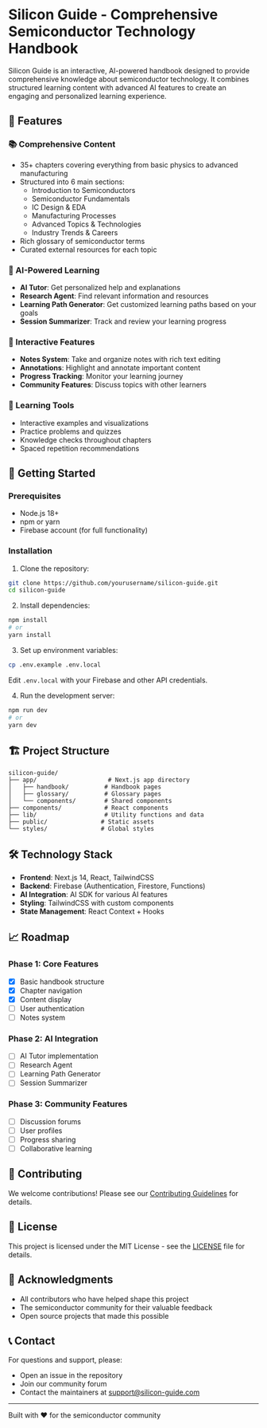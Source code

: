 # Silicon Guide - Comprehensive Semiconductor Technology Handbook

Silicon Guide is an interactive, AI-powered handbook designed to provide comprehensive knowledge about semiconductor technology. It combines structured learning content with advanced AI features to create an engaging and personalized learning experience.

## 🌟 Features

### 📚 Comprehensive Content
- 35+ chapters covering everything from basic physics to advanced manufacturing
- Structured into 6 main sections:
  - Introduction to Semiconductors
  - Semiconductor Fundamentals
  - IC Design & EDA
  - Manufacturing Processes
  - Advanced Topics & Technologies
  - Industry Trends & Careers
- Rich glossary of semiconductor terms
- Curated external resources for each topic

### 🤖 AI-Powered Learning
- **AI Tutor**: Get personalized help and explanations
- **Research Agent**: Find relevant information and resources
- **Learning Path Generator**: Get customized learning paths based on your goals
- **Session Summarizer**: Track and review your learning progress

### 📝 Interactive Features
- **Notes System**: Take and organize notes with rich text editing
- **Annotations**: Highlight and annotate important content
- **Progress Tracking**: Monitor your learning journey
- **Community Features**: Discuss topics with other learners

### 🎯 Learning Tools
- Interactive examples and visualizations
- Practice problems and quizzes
- Knowledge checks throughout chapters
- Spaced repetition recommendations

## 🚀 Getting Started

### Prerequisites
- Node.js 18+ 
- npm or yarn
- Firebase account (for full functionality)

### Installation
1. Clone the repository:
```bash
git clone https://github.com/yourusername/silicon-guide.git
cd silicon-guide
```

2. Install dependencies:
```bash
npm install
# or
yarn install
```

3. Set up environment variables:
```bash
cp .env.example .env.local
```
Edit `.env.local` with your Firebase and other API credentials.

4. Run the development server:
```bash
npm run dev
# or
yarn dev
```

## 🏗️ Project Structure

```
silicon-guide/
├── app/                    # Next.js app directory
│   ├── handbook/          # Handbook pages
│   ├── glossary/          # Glossary pages
│   └── components/        # Shared components
├── components/            # React components
├── lib/                   # Utility functions and data
├── public/               # Static assets
└── styles/               # Global styles
```

## 🛠️ Technology Stack

- **Frontend**: Next.js 14, React, TailwindCSS
- **Backend**: Firebase (Authentication, Firestore, Functions)
- **AI Integration**: AI SDK for various AI features
- **Styling**: TailwindCSS with custom components
- **State Management**: React Context + Hooks

## 📈 Roadmap

### Phase 1: Core Features
- [x] Basic handbook structure
- [x] Chapter navigation
- [x] Content display
- [ ] User authentication
- [ ] Notes system

### Phase 2: AI Integration
- [ ] AI Tutor implementation
- [ ] Research Agent
- [ ] Learning Path Generator
- [ ] Session Summarizer

### Phase 3: Community Features
- [ ] Discussion forums
- [ ] User profiles
- [ ] Progress sharing
- [ ] Collaborative learning

## 🤝 Contributing

We welcome contributions! Please see our [Contributing Guidelines](CONTRIBUTING.md) for details.

## 📄 License

This project is licensed under the MIT License - see the [LICENSE](LICENSE) file for details.

## 🙏 Acknowledgments

- All contributors who have helped shape this project
- The semiconductor community for their valuable feedback
- Open source projects that made this possible

## 📞 Contact

For questions and support, please:
- Open an issue in the repository
- Join our community forum
- Contact the maintainers at support@silicon-guide.com

---

Built with ❤️ for the semiconductor community 